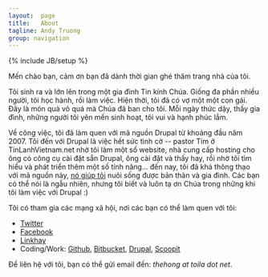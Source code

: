 ```yaml
---
layout:  page
title:   About
tagline: Andy Truong
group: navigation
---
```

{% include JB/setup %}

Mến chào bạn, cảm ơn bạn đã dành thời gian ghé thăm trang nhà của tôi.

Tôi sinh ra và lớn lên trong một gia đình Tin kính Chúa. Giống đa phần nhiều người, tôi học hành, 
rồi làm việc. Hiện thời, tôi đã có vợ một một con gái. Đây là món quà vô quá mà Chúa đã ban cho tôi.
Mỗi ngày thức dậy, thấy gia đình, những người tôi yên mến sinh hoạt, tôi vui và hạnh phúc lắm.

Về công việc, tôi đã làm quen với mã nguồn Drupal từ khoảng đầu năm 2007. Tôi đến với Drupal là việc
hết sức tình cờ -- pastor Tim ở TinLanhVietnam.net nhờ tôi làm một số website, nhà cung cấp hosting
cho ông có công cụ cài đặt sẵn Drupal, ông cài đặt và thấy hay, rồi nhờ tôi tìm hiểu và phát triển
thêm một số tính năng... đến nay, tôi đã khá thông thạo với mã nguồn này, [nó giúp tôi](http://bit.ly/v3kodesk)
nuôi sống được bản thân và gia đình. Các bạn có thể nói là ngẫu nhiên, nhưng tôi biết và luôn tạ ơn
Chúa trong những khi tôi làm việc với Drupal :)

Tôi có tham gia các mạng xã hội, nơi các bạn có thể làm quen với tôi:
 - [Twitter](https://twitter.com/thehongtt)
 - [Facebook](https://www.facebook.com/thehongtt)
 - [Linkhay](http://linkhay.com/u/andyt)
 - Coding/Work: [Github](https://github.com/andytruong), 
    [Bitbucket](https://bitbucket.org/andytruong), 
    [Drupal](http://drupal.org/user/84886), 
    [Scoopit](http://www.scoop.it/u/andy-truong)

Để liên hệ với tôi, bạn có thể gửi email đến: _thehong at toila dot net_.
